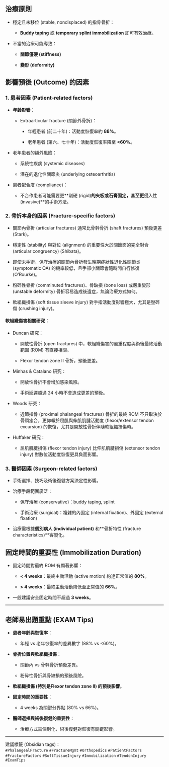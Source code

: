 ## 治療原則

- 穩定且未移位 (stable, nondisplaced) 的指骨骨折：
    
    - **Buddy taping** 或 **temporary splint immobilization** 即可有效治療。
        
- 不當的治療可能導致：
    
    - **關節僵硬 (stiffness)**
        
    - **變形 (deformity)**
        

## 影響預後 (Outcome) 的因素

### 1. 患者因素 (Patient-related factors)

- **年齡影響**：
    
    - Extraarticular fracture (關節外骨折)：
        
        - 年輕患者 (前二十年)：活動度恢復率約 **88%**。
            
        - 老年患者 (第六、七十年)：活動度恢復率降至 **<60%**。
            
- 老年患者的額外風險：
    
    - 系統性疾病 (systemic diseases)
        
    - 潛在的退化性關節炎 (underlying osteoarthritis)
        
- 患者配合度 (compliance)：
    
    - 不合作患者可能需要更**剛硬 (rigid)**的夾板或石膏固定，甚至更**侵入性 (invasive)**的手術方法。
        

### 2. 骨折本身的因素 (Fracture-specific factors)

- 關節內骨折 (articular fractures) 通常比骨幹骨折 (shaft fractures) 預後更差 (Stark)。
    
- 穩定性 (stability) 與對位 (alignment) 的重要性大於關節面的完全對合 (articular congruency) (Shibata)。
    
- 即使未手術，保守治療的關節內骨折發生晚期症狀性退化性關節炎 (symptomatic OA) 的機率較低，且手部小關節會隨時間自行修復 (O’Rourke)。
    
- 粉碎性骨折 (comminuted fractures)、骨缺損 (bone loss) 或嚴重變形 (unstable deformity) 骨折容易造成後遺症，無論治療方式如何。
    
- 軟組織損傷 (soft tissue sleeve injury) 對手指活動度影響極大，尤其是壓碎傷 (crushing injury)。
    

#### 軟組織傷害相關研究：

- Duncan 研究：
    
    - 開放性骨折 (open fractures) 中，軟組織傷害的嚴重程度與術後最終活動範圍 (ROM) 有直接相關。
        
    - Flexor tendon zone II 骨折，預後更差。
        
- Minhas & Catalano 研究：
    
    - 開放性骨折不會增加感染風險。
        
    - 手術延遲超過 24 小時不會造成更差的預後。
        
- Woods 研究：
    
    - 近節指骨 (proximal phalangeal fractures) 骨折的最終 ROM 不只取決於骨頭癒合，更仰賴於屈肌與伸肌肌腱活動度 (flexor/extensor tendon excursion) 的恢復，尤其是開放性骨折伴隨軟組織損傷時。
        
- Huffaker 研究：
    
    - 屈肌肌腱損傷 (flexor tendon injury) 比伸肌肌腱損傷 (extensor tendon injury) 對數位活動度恢復更具負面影響。
        

### 3. 醫師因素 (Surgeon-related factors)

- 手術選擇、技巧及術後復健方案決定性影響。
    
- 治療手段範圍廣泛：
    
    - 保守治療 (conservative)：buddy taping, splint
        
    - 手術治療 (surgical)：複雜的內固定 (internal fixation)、外固定 (external fixation)
        
- 治療需根據**個別病人 (individual patient)** 和**骨折特性 (fracture characteristics)**客製化。
    

## 固定時間的重要性 (Immobilization Duration)

- 固定時間對最終 ROM 有顯著影響：
    
    - **< 4 weeks**：最終主動活動 (active motion) 約達正常值的 **80%**。
        
    - **> 4 weeks**：最終主動活動降低至正常值的 **66%**。
        
- 一般建議安全固定時間不超過 **3 weeks**。
    

---

## 老師易出題重點 (EXAM Tips)

- **患者年齡與恢復率**：
    
    - 年輕 vs 老年恢復率的差異數字 (88% vs <60%)。
        
- **骨折位置與軟組織損傷**：
    
    - 關節內 vs 骨幹骨折預後差異。
        
    - 粉碎性骨折與骨缺損的預後風險。
        
- **軟組織損傷 (特別是Flexor tendon zone II) 的預後影響**。
    
- **固定時間的重要性**：
    
    - 4 weeks 為關鍵分界點 (80% vs 66%)。
        
- **醫師選擇與術後復健的重要性**：
    
    - 治療方式需個別化，術後復健對恢復有關鍵影響。
---



建議標籤 (Obsidian tags)：  
`#PhalangealFracture` `#FractureMgmt` `#Orthopedics` `#PatientFactors` `#FractureFactors` `#SoftTissueInjury` `#Immobilization` `#TendonInjury` `#ExamTips`